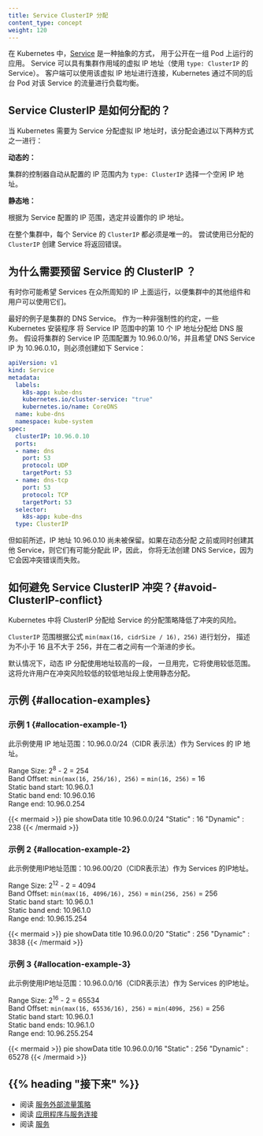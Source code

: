 ```yaml
---
title: Service ClusterIP 分配
content_type: concept
weight: 120
---
```


<!--
reviewers:
- sftim
- thockin
title: Service ClusterIP allocation
content_type: concept
weight: 120
-->

<!-- overview -->
<!--
In Kubernetes, [Services](/docs/concepts/services-networking/service/) are an abstract way to expose
an application running on a set of Pods. Services
can have a cluster-scoped virtual IP address (using a Service of `type: ClusterIP`).
Clients can connect using that virtual IP address, and Kubernetes then load-balances traffic to that
Service across the different backing Pods.
-->

在 Kubernetes 中，[Service](/zh-cn/docs/concepts/services-networking/service/) 是一种抽象的方式，
用于公开在一组 Pod 上运行的应用。
Service 可以具有集群作用域的虚拟 IP 地址（使用 `type: ClusterIP` 的 Service）。
客户端可以使用该虚拟 IP 地址进行连接，Kubernetes 通过不同的后台 Pod 对该 Service 的流量进行负载均衡。
<!-- body -->
<!--
## How Service ClusterIPs are allocated?
When Kubernetes needs to assign a virtual IP address for a Service,
that assignment happens one of two ways:
_dynamically_
: the cluster's control plane automatically picks a free IP address from within the configured IP range for `type: ClusterIP` Services.
_statically_
: you specify an IP address of your choice, from within the configured IP range for Services.
Across your whole cluster, every Service `ClusterIP` must be unique.
Trying to create a Service with a specific `ClusterIP` that has already
been allocated will return an error.
-->
## Service ClusterIP 是如何分配的？
当 Kubernetes 需要为 Service 分配虚拟 IP 地址时，该分配会通过以下两种方式之一进行：

**动态的：**

集群的控制器自动从配置的 IP 范围内为 `type: ClusterIP` 选择一个空闲 IP 地址。

**静态地：**

根据为 Service 配置的 IP 范围，选定并设置你的 IP 地址。

在整个集群中，每个 Service 的 `ClusterIP` 都必须是唯一的。
尝试使用已分配的 `ClusterIP` 创建 Service 将返回错误。

<!--
## Why do you need to reserve Service Cluster IPs?
Sometimes you may want to have Services running in well-known IP addresses, so other components and
users in the cluster can use them.
The best example is the DNS Service for the cluster. As a soft convention, some Kubernetes installers assign the 10th IP address from
the Service IP range to the DNS service. Assuming you configured your cluster with Service IP range
10.96.0.0/16 and you want your DNS Service IP to be 10.96.0.10, you'd have to create a Service like
this:
-->
## 为什么需要预留 Service 的 ClusterIP ？

有时你可能希望 Services 在众所周知的 IP 上面运行，以便集群中的其他组件和用户可以使用它们。

最好的例子是集群的 DNS Service。 作为一种非强制性的约定，一些 Kubernetes 安装程序
将 Service IP 范围中的第 10 个 IP 地址分配给 DNS 服务。 假设将集群的 Service IP 范围配置为 
10.96.0.0/16，并且希望 DNS Service IP 为 10.96.0.10，则必须创建如下 Service：

```yaml
apiVersion: v1
kind: Service
metadata:
  labels:
    k8s-app: kube-dns
    kubernetes.io/cluster-service: "true"
    kubernetes.io/name: CoreDNS
  name: kube-dns
  namespace: kube-system
spec:
  clusterIP: 10.96.0.10
  ports:
  - name: dns
    port: 53
    protocol: UDP
    targetPort: 53
  - name: dns-tcp
    port: 53
    protocol: TCP
    targetPort: 53
  selector:
    k8s-app: kube-dns
  type: ClusterIP
```
<!--
but as it was explained before, the IP address 10.96.0.10 has not been reserved; if other Services are created
before or in parallel with dynamic allocation, there is a chance they can allocate this IP, hence,
you will not be able to create the DNS Service because it will fail with a conflict error.
-->
但如前所述，IP 地址 10.96.0.10 尚未被保留。如果在动态分配
之前或同时创建其他 Service，则它们有可能分配此 IP，因此，
你将无法创建 DNS Service，因为它会因冲突错误而失败。

<!--
## How can you avoid Service ClusterIP conflicts? {#avoid-ClusterIP-conflict}
The allocation strategy implemented in Kubernetes to allocate ClusterIPs to Services reduces the
risk of collision.
The `ClusterIP` range is divided, based on the formula `min(max(16, cidrSize / 16), 256)`,
described as _never less than 16 or more than 256 with a graduated step between them_.
Dynamic IP assignment uses the upper band by default, once this has been exhausted it will
use the lower range. This will allow users to use static allocations on the lower band with a low
risk of collision.
-->

## 如何避免 Service ClusterIP 冲突？{#avoid-ClusterIP-conflict}

Kubernetes 中将 ClusterIP 分配给 Service 的分配策略降低了冲突的风险。

`ClusterIP` 范围根据公式 `min(max(16, cidrSize / 16), 256)` 进行划分，
描述为不小于 16 且不大于 256，并在二者之间有一个渐进的步长。

默认情况下，动态 IP 分配使用地址较高的一段，
一旦用完，它将使用较低范围。这将允许用户在冲突风险较低的较低地址段上使用静态分配。

<!--
## Examples {#allocation-examples}
-->
## 示例 {#allocation-examples}

<!--
### Example 1 {#allocation-example-1}
This example uses the IP address range: 10.96.0.0/24 (CIDR notation) for the IP addresses
of Services.
-->

### 示例 1 {#allocation-example-1}
此示例使用 IP 地址范围：10.96.0.0/24（CIDR 表示法）作为 Services 的 IP 地址。

Range Size: 2<sup>8</sup> - 2 = 254  
Band Offset: `min(max(16, 256/16), 256)` = `min(16, 256)` = 16  
Static band start: 10.96.0.1  
Static band end: 10.96.0.16  
Range end: 10.96.0.254   

{{< mermaid >}}
pie showData
    title 10.96.0.0/24
    "Static" : 16
    "Dynamic" : 238
{{< /mermaid >}}
<!--
### Example 2 {#allocation-example-2}
This example uses the IP address range: 10.96.0.0/20 (CIDR notation) for the IP addresses
of Services.
-->
### 示例 2 {#allocation-example-2}
此示例使用IP地址范围：10.96.00/20（CIDR表示法）作为 Services 的IP地址。

Range Size: 2<sup>12</sup> - 2 = 4094  
Band Offset: `min(max(16, 4096/16), 256)` = `min(256, 256)` = 256  
Static band start: 10.96.0.1  
Static band end: 10.96.1.0  
Range end: 10.96.15.254  

{{< mermaid >}}
pie showData
    title 10.96.0.0/20
    "Static" : 256
    "Dynamic" : 3838
{{< /mermaid >}}
<!--
### Example 3 {#allocation-example-3}
This example uses the IP address range: 10.96.0.0/16 (CIDR notation) for the IP addresses
of Services.
-->
### 示例 3 {#allocation-example-3}
此示例使用IP地址范围：10.96.0.0/16（CIDR表示法）作为 Services 的IP地址。

Range Size: 2<sup>16</sup> - 2 = 65534  
Band Offset: `min(max(16, 65536/16), 256)` = `min(4096, 256)` = 256  
Static band start: 10.96.0.1  
Static band ends: 10.96.1.0  
Range end: 10.96.255.254  

{{< mermaid >}}
pie showData
    title 10.96.0.0/16
    "Static" : 256
    "Dynamic" : 65278
{{< /mermaid >}}
<!--
## {{% heading "whatsnext" %}}
* Read about [Service External Traffic Policy](/docs/tasks/access-application-cluster/create-external-load-balancer/#preserving-the-client-source-ip)
* Read about [Connecting Applications with Services](/docs/concepts/services-networking/connect-applications-service/)
* Read about [Services](/docs/concepts/services-networking/service/)
-->
## {{% heading "接下来" %}}

* 阅读 [服务外部流量策略](zh-cn/docs/tasks/access-application-cluster/create-external-load-balancer/#preserving-the-client-source-ip)
* 阅读 [应用程序与服务连接](zh-cn/docs/concepts/services-networking/connect-applications-service/)
* 阅读 [服务](zh-cn/docs/concepts/services-networking/service/)
